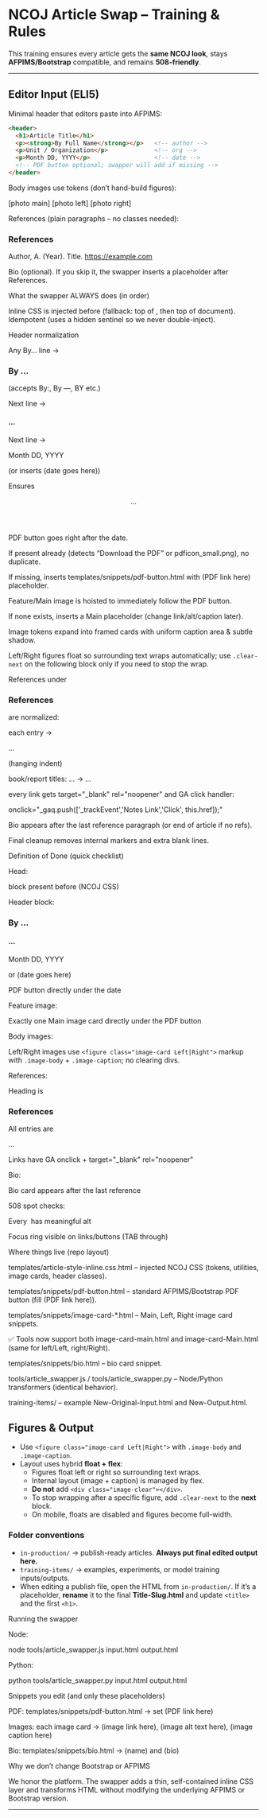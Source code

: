# NCOJ Article Swap – Training & Rules

This training ensures every article gets the **same NCOJ look**, stays **AFPIMS/Bootstrap** compatible, and remains **508-friendly**.

---

## Editor Input (ELI5)

Minimal header that editors paste into AFPIMS:
```html
<header>
  <h1>Article Title</h1>
  <p><strong>By Full Name</strong></p>   <!-- author -->
  <p>Unit / Organization</p>             <!-- org -->
  <p>Month DD, YYYY</p>                  <!-- date -->
  <!-- PDF button optional; swapper will add if missing -->
</header>
```

Body images use tokens (don’t hand-build figures):

[photo main]
[photo left]
[photo right]


References (plain paragraphs – no classes needed):

<h3>References</h3>
<p>Author, A. (Year). Title. <a href="https://example.com">https://example.com</a></p>


Bio (optional). If you skip it, the swapper inserts a placeholder after References.

What the swapper ALWAYS does (in order)

Inline CSS is injected before </head> (fallback: top of <body>, then top of document).
Idempotent (uses a hidden sentinel so we never double-inject).

Header normalization

Any By… line → <h3 class="author">By …</h3> (accepts By:, By —, BY etc.)

Next line → <h4 class="org">…</h4>

Next line → <p class="pubdate">Month DD, YYYY</p> (or inserts (date goes here))

Ensures <header class="article-header">…</header>

PDF button goes right after the date.

If present already (detects “Download the PDF” or pdficon_small.png), no duplicate.

If missing, inserts templates/snippets/pdf-button.html with (PDF link here) placeholder.

Feature/Main image is hoisted to immediately follow the PDF button.

If none exists, inserts a Main placeholder (change link/alt/caption later).

Image tokens expand into framed cards with uniform caption area & subtle shadow.

Left/Right figures float so surrounding text wraps automatically; use `.clear-next` on the following block only if you need to stop the wrap.

References under <h3>References</h3> are normalized:

each entry → <p class="reference">…</p> (hanging indent)

book/report titles: <span>…</span> → <em>…</em>

every link gets target="_blank" rel="noopener" and GA click handler:

onclick="_gaq.push(['_trackEvent','Notes Link','Click', this.href]);"


Bio appears after the last reference paragraph (or end of article if no refs).

Final cleanup removes internal markers and extra blank lines.

Definition of Done (quick checklist)

Head:

 <style>…</style> block present before </head> (NCOJ CSS)

Header block:

 <h3 class="author">By …</h3>

 <h4 class="org">…</h4>

 <p class="pubdate">Month DD, YYYY</p> or (date goes here)

 PDF button directly under the date

Feature image:

 Exactly one Main image card directly under the PDF button

Body images:

 Left/Right images use `<figure class="image-card Left|Right">` markup with `.image-body` + `.image-caption`; no clearing divs.

References:

 Heading is <h3>References</h3>

 All entries are <p class="reference">…</p>

 Links have GA onclick + target="_blank" rel="noopener"

Bio:

 Bio card appears after the last reference

508 spot checks:

 Every <img> has meaningful alt

 Focus ring visible on links/buttons (TAB through)

Where things live (repo layout)

templates/article-style-inline.css.html – injected NCOJ CSS (tokens, utilities, image cards, header classes).

templates/snippets/pdf-button.html – standard AFPIMS/Bootstrap PDF button (fill (PDF link here)).

templates/snippets/image-card-*.html – Main, Left, Right image card snippets.

✅ Tools now support both image-card-main.html and image-card-Main.html (same for left/Left, right/Right).

templates/snippets/bio.html – bio card snippet.

tools/article_swapper.js / tools/article_swapper.py – Node/Python transformers (identical behavior).

training-items/ – example New-Original-Input.html and New-Output.html.

## Figures & Output

- Use `<figure class="image-card Left|Right">` with `.image-body` and `.image-caption`.
- Layout uses hybrid **float + flex**:
  - Figures float left or right so surrounding text wraps.
  - Internal layout (image + caption) is managed by flex.
  - **Do not** add `<div class="image-clear"></div>`.
  - To stop wrapping after a specific figure, add `.clear-next` to the **next** block.
  - On mobile, floats are disabled and figures become full-width.

### Folder conventions
- `in-production/` → publish-ready articles. **Always put final edited output here.**
- `training-items/` → examples, experiments, or model training inputs/outputs.
- When editing a publish file, open the HTML from `in-production/`. If it’s a placeholder,
  **rename** it to the final **Title-Slug.html** and update `<title>` and the first `<h1>`.

Running the swapper

Node:

node tools/article_swapper.js input.html output.html


Python:

python tools/article_swapper.py input.html output.html

Snippets you edit (and only these placeholders)

PDF: templates/snippets/pdf-button.html → set (PDF link here)

Images: each image card → (image link here), (image alt text here), (image caption here)

Bio: templates/snippets/bio.html → (name) and (bio)

Why we don’t change Bootstrap or AFPIMS

We honor the platform. The swapper adds a thin, self-contained inline CSS layer and transforms HTML without modifying the underlying AFPIMS or Bootstrap version.

---
